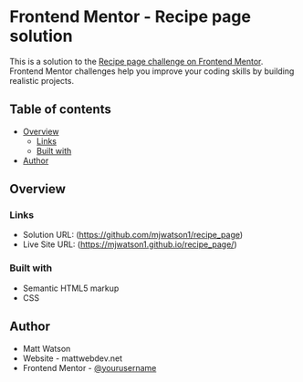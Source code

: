 # Frontend Mentor - Recipe page solution

This is a solution to the [Recipe page challenge on Frontend Mentor](https://www.frontendmentor.io/challenges/recipe-page-KiTsR8QQKm). Frontend Mentor challenges help you improve your coding skills by building realistic projects. 

## Table of contents

- [Overview](#overview)
  - [Links](#links)
  - [Built with](#built-with)
- [Author](#author)
  
## Overview

### Links
- Solution URL: (https://github.com/mjwatson1/recipe_page)
- Live Site URL: (https://mjwatson1.github.io/recipe_page/)

### Built with
- Semantic HTML5 markup
- CSS 

## Author
- Matt Watson
- Website - mattwebdev.net
- Frontend Mentor - [@yourusername](https://www.frontendmentor.io/profile/yourusername)




